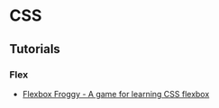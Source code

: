 # CSS

## Tutorials
### Flex
* [Flexbox Froggy - A game for learning CSS flexbox](https://flexboxfroggy.com)
